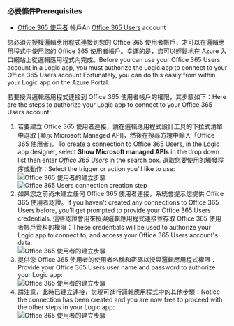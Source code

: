 ### <a name="prerequisites"></a><span data-ttu-id="df21f-101">必要條件</span><span class="sxs-lookup"><span data-stu-id="df21f-101">Prerequisites</span></span>
* <span data-ttu-id="df21f-102">[Office 365 使用者](https://office365.com) 帳戶</span><span class="sxs-lookup"><span data-stu-id="df21f-102">An [Office 365 Users](https://office365.com) account</span></span>  

<span data-ttu-id="df21f-103">您必須先授權邏輯應用程式連接到您的 Office 365 使用者帳戶，才可以在邏輯應用程式中使用您的 Office 365 使用者帳戶。幸運的是，您可以輕鬆地在 Azure 入口網站上從邏輯應用程式內完成。</span><span class="sxs-lookup"><span data-stu-id="df21f-103">Before you can use your Office 365 Users account in a Logic app, you must authorize the Logic app to connect to your Office 365 Users account.Fortunately, you can do this easily from within your Logic app on the Azure Portal.</span></span>  

<span data-ttu-id="df21f-104">若要授與邏輯應用程式連接到 Office 365 使用者帳戶的權限，其步驟如下：</span><span class="sxs-lookup"><span data-stu-id="df21f-104">Here are the steps to authorize your Logic app to connect to your Office 365 Users account:</span></span>  

1. <span data-ttu-id="df21f-105">若要建立 Office 365 使用者連接，請在邏輯應用程式設計工具的下拉式清單中選取 [顯示 Microsoft Managed API]，然後在搜尋方塊中輸入「Office 365 使用者」。</span><span class="sxs-lookup"><span data-stu-id="df21f-105">To create a connection to Office 365 Users, in the Logic app designer, select **Show Microsoft managed APIs** in the drop down list then enter *Office 365 Users* in the search box.</span></span> <span data-ttu-id="df21f-106">選取您要使用的觸發程序或動作：</span><span class="sxs-lookup"><span data-stu-id="df21f-106">Select the trigger or action you'll like to use:</span></span>  
   <span data-ttu-id="df21f-107">![Office 365 使用者的建立步驟](./media/connectors-create-api-office365users/office365users-1.png)</span><span class="sxs-lookup"><span data-stu-id="df21f-107">![Office 365 Users connection creation step](./media/connectors-create-api-office365users/office365users-1.png)</span></span>  
2. <span data-ttu-id="df21f-108">如果您之前尚未建立任何 Office 365 使用者連接，系統會提示您提供 Office 365 使用者認證。</span><span class="sxs-lookup"><span data-stu-id="df21f-108">If you haven't created any connections to Office 365 Users before, you'll get prompted to provide your Office 365 Users credentials.</span></span> <span data-ttu-id="df21f-109">這些認證會用來授與邏輯應用程式連接並存取 Office 365 使用者帳戶資料的權限：</span><span class="sxs-lookup"><span data-stu-id="df21f-109">These credentials will be used to authorize your Logic app to connect to, and access your Office 365 Users account's data:</span></span>  
   ![Office 365 使用者的建立步驟](./media/connectors-create-api-office365users/office365users-2.png)  
3. <span data-ttu-id="df21f-111">提供您 Office 365 使用者的使用者名稱和密碼以授與邏輯應用程式權限：</span><span class="sxs-lookup"><span data-stu-id="df21f-111">Provide your Office 365 Users user name and password to authorize your Logic app:</span></span>  
   ![Office 365 使用者的建立步驟](./media/connectors-create-api-office365users/office365users-3.png)  
4. <span data-ttu-id="df21f-113">請注意，此時已建立連接，您現可進行邏輯應用程式中的其他步驟：</span><span class="sxs-lookup"><span data-stu-id="df21f-113">Notice the connection has been created and you are now free to proceed with the other steps in your Logic app:</span></span>  
   ![Office 365 使用者的建立步驟](./media/connectors-create-api-office365users/office365users-4.png)  

